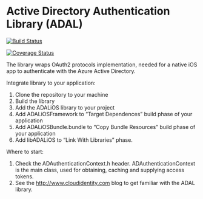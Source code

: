 Active Directory Authentication Library (ADAL)
=====================================

[![Build Status](https://travis-ci.org/MSOpenTech/azure-activedirectory-library-for-ios.png?branch=master)](https://travis-ci.org/MSOpenTech/azure-activedirectory-library-for-ios)

[![Coverage Status](https://coveralls.io/repos/MSOpenTech/azure-activedirectory-library-for-ios/badge.png)](https://coveralls.io/r/MSOpenTech/azure-activedirectory-library-for-ios) 

The library wraps OAuth2 protocols implementation, needed for a native iOS app to authenticate with the Azure Active Directory. 



Integrate library to your application:

1. Clone the repository to your machine
2. Build the library
3. Add the ADALiOS library to your project
4. Add ADALiOSFramework to “Target Dependences” build phase of your application
5. Add ADALiOSBundle.bundle to “Copy Bundle Resources” build phase of your application
6. Add libADALiOS to “Link With Libraries” phase.

Where to start:

1. Check the ADAuthenticationContext.h header. ADAuthenticationContext is the main class, used for obtaining, caching and supplying access tokens.
2. See the http://www.cloudidentity.com blog to get familiar with the ADAL library.
